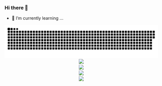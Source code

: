### Hi there 👋

<!--
**csjiabin/csjiabin** is a ✨ _special_ ✨ repository because its `README.md` (this file) appears on your GitHub profile.

Here are some ideas to get you started:

- 🔭 I’m currently working on ...
- 🌱 I’m currently learning ...
- 👯 I’m looking to collaborate on ...
- 🤔 I’m looking for help with ...
- 💬 Ask me about ...
- 📫 How to reach me: ...
- 😄 Pronouns: ...
- ⚡ Fun fact: ...
-->
- 🌱 I’m currently learning ...
<picture>
  <source media="(prefers-color-scheme: dark)" srcset="https://raw.githubusercontent.com/csjiabin/csjiabin/output/github-contribution-grid-snake-dark.svg">
  <source media="(prefers-color-scheme: light)" srcset="https://raw.githubusercontent.com/csjiabin/csjiabin/output/github-contribution-grid-snake.svg">
  <img alt="github contribution grid snake animation" src="https://raw.githubusercontent.com/csjiabin/csjiabin/output/github-contribution-grid-snake.svg">
</picture>

<div align="center"> <img src="https://github-readme-stats.vercel.app/api?username=csjiabin&show_icons=true&theme=tokyonight" /> </div>
<div align="center"> <img src="https://github-readme-stats.vercel.app/api/top-langs/?username=csjiabin&theme=tokyonight" /> </div>
<div align="center"> <img src="https://github-readme-streak-stats.herokuapp.com/?user=csjiabin&theme=tokyonight" /> </div>
<div align="center"> <img src="https://github-readme-activity-graph.vercel.app/graph?username=csjiabin&theme=xcode" /> </div>

